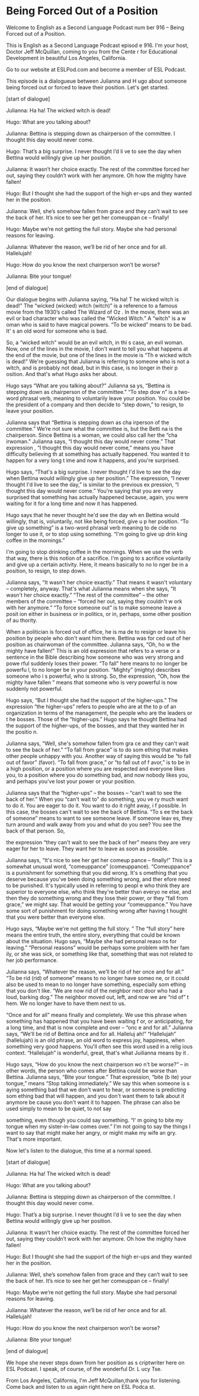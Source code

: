 # Being Forced Out of a Position

Welcome to English as a Second Language Podcast num ber 916 – Being Forced out of a Position.

This is English as a Second Language Podcast episod e 916. I'm your host, Doctor Jeff McQuillan, coming to you from the Cente r for Educational Development in beautiful Los Angeles, California.

Go to our website at ESLPod.com and become a member  of ESL Podcast.

This episode is a dialogueue between Julianna and H ugo about someone being forced out or forced to leave their position. Let's  get started.

[start of dialogue]

Julianna: Ha ha! The wicked witch is dead!

Hugo: What are you talking about?

Julianna: Bettina is stepping down as chairperson of the committee. I thought this day would never come.

Hugo: That’s a big surprise. I never thought I’d li ve to see the day when Bettina would willingly give up her position.

Julianna: It wasn’t her choice exactly. The rest of  the committee forced her out, saying they couldn’t work with her anymore. Oh how the mighty have fallen!

Hugo: But I thought she had the support of the high er-ups and they wanted her in the position.

Julianna: Well, she’s somehow fallen from grace and  they can’t wait to see the back of her. It’s nice to see her get her comeuppan ce – finally!

Hugo: Maybe we’re not getting the full story. Maybe  she had personal reasons for leaving.

Julianna: Whatever the reason, we’ll be rid of her once and for all. Hallelujah!

Hugo: How do you know the next chairperson won’t be  worse?

Julianna: Bite your tongue!

[end of dialogue]

Our dialogue begins with Julianna saying, “Ha ha! T he wicked witch is dead!” The “wicked (wicked) witch (witch)” is a reference to a famous movie from the 1930’s called The Wizard of Oz . In the movie, there was an evil or bad character who was called the “Wicked Witch.” A “witch” is a w oman who is said to have magical powers. “To be wicked” means to be bad. It' s an old word for someone who is bad.

So, a “wicked witch” would be an evil witch, in thi s case, an evil woman. Now, one of the lines in the movie, I don't want to tell  you what happens at the end of the movie, but one of the lines in the movie is “Th e wicked witch is dead!” We're guessing that Julianna is referring to someone who is not a witch, and is probably not dead, but in this case, is no longer in their p osition. And that's what Hugo asks her about.

Hugo says “What are you talking about?” Julianna sa ys, “Bettina is stepping down as chairperson of the committee.” “To step dow n” is a two-word phrasal verb, meaning to voluntarily leave your position. You could be the president of a company and then decide to “step down,” to resign, to leave your position.

Julianna says that “Bettina is stepping down as cha irperson of the committee.” We’re not sure what the committee is, but the Betti na is the chairperson. Since Bettina is a woman, we could also call her the “cha irwoman.” Julianna says, “I thought this day would never come.” That expression , “I thought this day would never come,” means you have difficulty believing th at something has actually happened. You wanted it to happen for a very long t ime and now it happens, and you're surprised.

Hugo says, “That's a big surprise. I never thought I'd live to see the day when Bettina would willingly give up her position.” The expression, “I never thought I'd live to see the day,” is similar to the previous ex pression, “I thought this day would never come.” You're saying that you are very surprised that something has actually happened because, again, you were waiting for it for a long time and now it has happened.

Hugo says that he never thought he'd see the day wh en Bettina would willingly, that is, voluntarily, not like being forced, give u p her position. “To give up something” is a two-word phrasal verb meaning to de cide no longer to use it, or to stop using something. “I'm going to give up drin king coffee in the mornings.”

I'm going to stop drinking coffee in the mornings. When we use the verb that way, there is this notion of a sacrifice. I'm going to s acrifice voluntarily and give up a certain activity. Here, it means basically to no lo nger be in a position, to resign, to step down.

Julianna says, “It wasn't her choice exactly.” That  means it wasn't voluntary – completely, anyway. That's what Julianna means when  she says, “It wasn't her choice exactly.” “The rest of the committee” – the other members of the committee – “forced her out, saying they couldn't w ork with her anymore.” “To force someone out” is to make someone leave a posit ion either in business or in politics, or in, perhaps, some other position of au thority.

When a politician is forced out of office, he is ma de to resign or leave his position by people who don't want him there. Bettina was for ced out of her position as chairwoman of the committee. Julianna says, “Oh, ho w the mighty have fallen!” This is an old expression that refers to a verse or  a sentence in the Bible describing how someone who was very strong and powe rful suddenly loses their power. “To fall” here means to no longer be powerfu l, to no longer be in your position. “Mighty” (mighty) describes someone who i s powerful, who is strong. So, the expression, “Oh, how the mighty have fallen ” means that someone who is very powerful is now suddenly not powerful.

Hugo says, “But I thought she had the support of the higher-ups.” The expression “the higher-ups” refers to people who are at the to p of an organization in terms of the management, the people who are the leaders or t he bosses. Those of the “higher-ups.” Hugo says he thought Bettina had the support of the higher-ups, of the bosses, and that they wanted her in the positio n.

Julianna says, “Well, she's somehow fallen from gra ce and they can't wait to see the back of her.” “To fall from grace” is to do som ething that makes other people unhappy with you. Another way of saying this would be “to fall out of favor” (favor). “To fall from grace,” or “to fall out of f avor,” is to be in a high position, or a position where you are respected and everyone likes  you, to a position where you do something bad, and now nobody likes you, and  perhaps you've lost your power or your position.

Julianna says that the “higher-ups” – the bosses – “can't wait to see the back of her.” When you “can't wait to” do something, you ve ry much want to do it. You are eager to do it. You want to do it right away, i f possible. In this case, the bosses can't wait to see the back of Bettina. “To s ee the back of someone” means to want to see someone leave. If someone leav es, they turn around and walk away from you and what do you see? You see the  back of that person. So,

the expression “they can't wait to see the back of her” means they are very eager for her to leave. They want her to leave as soon as  possible.

Julianna says, “It's nice to see her get her comeup pance – finally!” This is a somewhat unusual word, “comeuppance” (comeuppance).  “Comeuppance” is a punishment for something that you did wrong. It's s omething that you deserve because you've been doing something wrong, and ther efore need to be punished. It's typically used in referring to peopl e who think they are superior to everyone else, who think they're better than everyo ne else, and then they do something wrong and they lose their power, or they “fall from grace,” we might say. That would be getting your “comeuppance.” You have some sort of punishment for doing something wrong after having t hought that you were better than everyone else.

Hugo says, “Maybe we're not getting the full story. ” The “full story” here means the entire truth, the entire story, everything that  could be known about the situation. Hugo says, “Maybe she had personal reaso ns for leaving.” “Personal reasons” would be perhaps some problem with her fam ily, or she was sick, or something like that, something that was not related  to her job performance.

Julianna says, “Whatever the reason, we’ll be rid of her once and for all.” “To be rid (rid) of someone” means to no longer have someo ne, or it could also be used to mean to no longer have something, especially som ething that you don't like. “We are now rid of the neighbor next door who had a  loud, barking dog.” The neighbor moved out, left, and now we are “rid of” t hem. We no longer have to have them next to us.

“Once and for all” means finally and completely. We  use this phrase when something has happened that you have been waiting f or, or anticipating, for a long time, and that is now complete and over – “onc e and for all.” Julianna says, “We’ll be rid of Bettina once and for all. Halleluj ah!” “Hallelujah” (hallelujah) is an old phrase, an old word to express joy, happiness, when something very good happens. You'll often see this word used in a relig ious context. “Hallelujah” is wonderful, great, that's what Juilianna means by it .

Hugo says, “How do you know the next chairperson wo n't be worse?” – in other words, the person who comes after Bettina could be worse than Bettina. Julianna says, “Bite your tongue.” That expression, “bite (b ite) your tongue,” means “Stop talking immediately.” We say this when someone is s aying something bad that we don't want to hear, or someone is predicting som ething bad that will happen, and you don't want them to talk about it anymore be cause you don't want it to happen. The phrase can also be used simply to mean to be quiet, to not say

something, even though you could say something. “I' m going to bite my tongue when my sister-in-law comes over.” I'm not going to  say the things I want to say that might make her angry, or might make my wife an gry. That's more important.

Now let's listen to the dialogue, this time at a normal speed.

[start of dialogue]

Julianna: Ha ha! The wicked witch is dead!

Hugo: What are you talking about?

Julianna: Bettina is stepping down as chairperson of the committee. I thought this day would never come.

Hugo: That’s a big surprise. I never thought I’d li ve to see the day when Bettina would willingly give up her position.

Julianna: It wasn’t her choice exactly. The rest of  the committee forced her out, saying they couldn’t work with her anymore. Oh how the mighty have fallen!

Hugo: But I thought she had the support of the high er-ups and they wanted her in the position.

Julianna: Well, she’s somehow fallen from grace and  they can’t wait to see the back of her. It’s nice to see her get her comeuppan ce – finally!

Hugo: Maybe we’re not getting the full story. Maybe  she had personal reasons for leaving.

Julianna: Whatever the reason, we’ll be rid of her once and for all. Hallelujah!

Hugo: How do you know the next chairperson won’t be  worse?

Julianna: Bite your tongue!

[end of dialogue]

We hope she never steps down from her position as s criptwriter here on ESL Podcast. I speak, of course, of the wonderful Dr. L ucy Tse.

 From Los Angeles, California, I'm Jeff McQuillan,thank you for listening. Come back and listen to us again right here on ESL Podca st.

